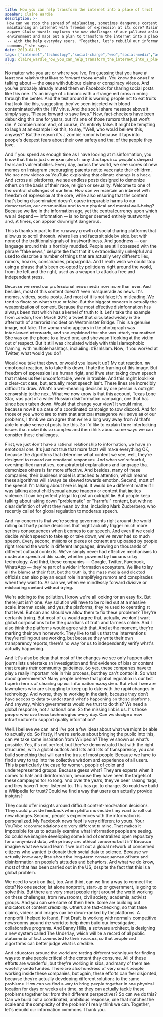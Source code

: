 ```yaml
---
title: How you can help transform the internet into a place of trust
speaker: Claire Wardle
description: >-
 How can we stop the spread of misleading, sometimes dangerous content while
 maintaining an internet with freedom of expression at its core? Misinformation
 expert Claire Wardle explores the new challenges of our polluted online
 environment and maps out a plan to transform the internet into a place of trust
 -- with the help everyday users. "Together, let's rebuild our information
 commons," she says.
date: 2019-04-15
tags: ["internet","technology","social-change","web","social-media","activism","society"]
slug: claire_wardle_how_you_can_help_transform_the_internet_into_a_place_of_trust
---
```


No matter who you are or where you live, I'm guessing that you have at least one relative
that likes to forward those emails. You know the ones I'm talking about — the ones with
dubious claims or conspiracy videos. And you've probably already muted them on Facebook
for sharing social posts like this one. It's an image of a banana with a strange red cross
running through the center. And the text around it is warning people not to eat fruits
that look like this, suggesting they've been injected with blood contaminated with the HIV
virus. And the social share message above it simply says, "Please forward to save lives."
Now, fact-checkers have been debunking this one for years, but it's one of those rumors
that just won't die. A zombie rumor. And, of course, it's entirely false. It might be
tempting to laugh at an example like this, to say, "Well, who would believe this, anyway?"
But the reason it's a zombie rumor is because it taps into people's deepest fears about
their own safety and that of the people they love.

And if you spend as enough time as I have looking at misinformation, you know that this is
just one example of many that taps into people's deepest fears and vulnerabilities. Every
day, across the world, we see scores of new memes on Instagram encouraging parents not to
vaccinate their children. We see new videos on YouTube explaining that climate change is a
hoax. And across all platforms, we see endless posts designed to demonize others on the
basis of their race, religion or sexuality. Welcome to one of the central challenges of our
time. How can we maintain an internet with freedom of expression at the core, while also
ensuring that the content that's being disseminated doesn't cause irreparable harms to our
democracies, our communities and to our physical and mental well-being? Because we live in
the information age, yet the central currency upon which we all depend — information — is
no longer deemed entirely trustworthy and, at times, can appear downright
dangerous.

This is thanks in part to the runaway growth of social sharing platforms that allow us to
scroll through, where lies and facts sit side by side, but with none of the traditional
signals of trustworthiness. And goodness — our language around this is horribly muddled.
People are still obsessed with the phrase "fake news," despite the fact that it's
extraordinarily unhelpful and used to describe a number of things that are actually very
different: lies, rumors, hoaxes, conspiracies, propaganda. And I really wish we could stop
using a phrase that's been co-opted by politicians right around the world, from the left
and the right, used as a weapon to attack a free and independent press.

Because we need our professional news media now more than ever. And besides, most of this
content doesn't even masquerade as news. It's memes, videos, social posts. And most of it
is not fake; it's misleading. We tend to fixate on what's true or false. But the biggest
concern is actually the weaponization of context. Because the most effective
disinformation has always been that which has a kernel of truth to it. Let's take this
example from London, from March 2017, a tweet that circulated widely in the aftermath of a
terrorist incident on Westminster Bridge. This is a genuine image, not fake. The woman who
appears in the photograph was interviewed afterwards, and she explained that she was
utterly traumatized. She was on the phone to a loved one, and she wasn't looking at the
victim out of respect. But it still was circulated widely with this Islamophobic framing,
with multiple hashtags, including: #BanIslam. Now, if you worked at Twitter, what would
you do?

Would you take that down, or would you leave it up? My gut reaction, my emotional
reaction, is to take this down. I hate the framing of this image. But freedom of
expression is a human right, and if we start taking down speech that makes us feel
uncomfortable, we're in trouble. And this might look like a clear-cut case, but, actually,
most speech isn't. These lines are incredibly difficult to draw. What's a well-meaning
decision by one person is outright censorship to the next. What we now know is that this
account, Texas Lone Star, was part of a wider Russian disinformation campaign, one that
has since been taken down. Would that change your view? It would mine, because now it's a
case of a coordinated campaign to sow discord. And for those of you who'd like to think
that artificial intelligence will solve all of our problems, I think we can agree that
we're a long way away from AI that's able to make sense of posts like this. So I'd like to
explain three interlocking issues that make this so complex and then think about some ways
we can consider these challenges.

First, we just don't have a rational relationship to information, we have an emotional
one. It's just not true that more facts will make everything OK, because the algorithms
that determine what content we see, well, they're designed to reward our emotional
responses. And when we're fearful, oversimplified narratives, conspiratorial explanations
and language that demonizes others is far more effective. And besides, many of these
companies, their business model is attached to attention, which means these algorithms
will always be skewed towards emotion. Second, most of the speech I'm talking about here is
legal. It would be a different matter if I was talking about child sexual abuse imagery or
content that incites violence. It can be perfectly legal to post an outright lie. But
people keep talking about taking down "problematic" or "harmful" content, but with no
clear definition of what they mean by that, including Mark Zuckerberg, who recently called
for global regulation to moderate speech.

And my concern is that we're seeing governments right around the world rolling out hasty
policy decisions that might actually trigger much more serious consequences when it comes
to our speech. And even if we could decide which speech to take up or take down, we've
never had so much speech. Every second, millions of pieces of content are uploaded by
people right around the world in different languages, drawing on thousands of different
cultural contexts. We've simply never had effective mechanisms to moderate speech at this
scale, whether powered by humans or by technology. And third, these companies — Google,
Twitter, Facebook, WhatsApp — they're part of a wider information ecosystem. We like to
lay all the blame at their feet, but the truth is, the mass media and elected officials
can also play an equal role in amplifying rumors and conspiracies when they want to. As
can we, when we mindlessly forward divisive or misleading content without
trying.

We're adding to the pollution. I know we're all looking for an easy fix. But there just
isn't one. Any solution will have to be rolled out at a massive scale, internet scale, and
yes, the platforms, they're used to operating at that level. But can and should we allow
them to fix these problems? They're certainly trying. But most of us would agree that,
actually, we don't want global corporations to be the guardians of truth and fairness
online. And I also think the platforms would agree with that. And at the moment, they're
marking their own homework. They like to tell us that the interventions they're rolling
out are working, but because they write their own transparency reports, there's no way for
us to independently verify what's actually happening.

And let's also be clear that most of the changes we see only happen after journalists
undertake an investigation and find evidence of bias or content that breaks their
community guidelines. So yes, these companies have to play a really important role in this
process, but they can't control it. So what about governments? Many people believe that
global regulation is our last hope in terms of cleaning up our information ecosystem. But
what I see are lawmakers who are struggling to keep up to date with the rapid changes in
technology. And worse, they're working in the dark, because they don't have access to data
to understand what's happening on these platforms. And anyway, which governments would we
trust to do this? We need a global response, not a national one. So the missing link is us.
It's those people who use these technologies every day. Can we design a new infrastructure
to support quality information?

Well, I believe we can, and I've got a few ideas about what we might be able to actually
do. So firstly, if we're serious about bringing the public into this, can we take some
inspiration from Wikipedia? They've shown us what's possible. Yes, it's not perfect, but
they've demonstrated that with the right structures, with a global outlook and lots and
lots of transparency, you can build something that will earn the trust of most people.
Because we have to find a way to tap into the collective wisdom and experience of all
users. This is particularly the case for women, people of color and underrepresented
groups. Because guess what? They are experts when it comes to hate and disinformation,
because they have been the targets of these campaigns for so long. And over the years,
they've been raising flags, and they haven't been listened to. This has got to change. So
could we build a Wikipedia for trust? Could we find a way that users can actually provide
insights?

They could offer insights around difficult content-moderation decisions. They could
provide feedback when platforms decide they want to roll out new changes. Second, people's
experiences with the information is personalized. My Facebook news feed is very different
to yours. Your YouTube recommendations are very different to mine. That makes it
impossible for us to actually examine what information people are seeing. So could we
imagine developing some kind of centralized open repository for anonymized data, with
privacy and ethical concerns built in? Because imagine what we would learn if we built out
a global network of concerned citizens who wanted to donate their social data to science.
Because we actually know very little about the long-term consequences of hate and
disinformation on people's attitudes and behaviors. And what we do know, most of that has
been carried out in the US, despite the fact that this is a global problem.

We need to work on that, too. And third, can we find a way to connect the dots? No one
sector, let alone nonprofit, start-up or government, is going to solve this. But there are
very smart people right around the world working on these challenges, from newsrooms,
civil society, academia, activist groups. And you can see some of them here. Some are
building out indicators of content credibility. Others are fact-checking, so that false
claims, videos and images can be down-ranked by the platforms. A nonprofit I helped to
found, First Draft, is working with normally competitive newsrooms around the world to
help them build out investigative, collaborative programs. And Danny Hillis, a software
architect, is designing a new system called The Underlay, which will be a record of all
public statements of fact connected to their sources, so that people and algorithms can
better judge what is credible.

And educators around the world are testing different techniques for finding ways to make
people critical of the content they consume. All of these efforts are wonderful, but
they're working in silos, and many of them are woefully underfunded. There are also
hundreds of very smart people working inside these companies, but again, these efforts can
feel disjointed, because they're actually developing different solutions to the same
problems. How can we find a way to bring people together in one physical location for days
or weeks at a time, so they can actually tackle these problems together but from their
different perspectives? So can we do this? Can we build out a coordinated, ambitious
response, one that matches the scale and the complexity of the problem? I really think we
can. Together, let's rebuild our information commons. Thank you.

<!--
ad_duration=3.33
comment_count=25
event="TED2019"
external_start_time=0
has_talk_citation=1
intro_duration=11.82
is_subtitle_required="False"
is_talk_featured="True"
language="en"
language_swap="False"
native_language="en"
number_of_related_talks=6
number_of_speakers=1
number_of_subtitled_videos=19
number_of_tags=7
number_of_talk_download_languages=20
number_of_talk_more_resources=1
number_of_talk_recommendations=1
number_of_talks_take_actions=2
post_ad_duration=0.83
published_timestamp="2019-10-24 20:05:48"
recording_date="2019-04-15"
speaker_description="Misinformation expert"
speaker_is_published=1
speaker_name="Claire Wardle"
talk_name="How you can help transform the internet into a place of trust"
talk_recommendations_blurb="More resouces curated by Claire Wardle"
talks_tags=["internet","technology","social-change","web","social-media","activism","society"]
url_audio="https://download.ted.com/talks/ClaireWardle_2019.mp3?apikey=acme-roadrunner"
url_photo_speaker="https://pe.tedcdn.com/images/ted/02210c27d09c33f6cc69b77301a7c944d0c3b983_254x191.jpg"
url_photo_talk="https://s3.amazonaws.com/talkstar-photos/uploads/d6446567-86cf-4c12-a4ea-2939eaf639ba/ClaireWardle_2019-embed.jpg"
url_webpage="https://www.ted.com/talks/claire_wardle_how_you_can_help_transform_the_internet_into_a_place_of_trust"
video_type_name="TED Stage Talk"
-->